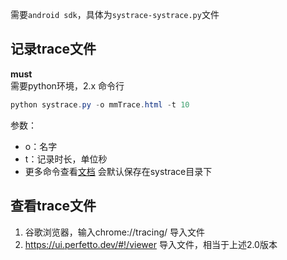 需要```android sdk```，具体为```systrace-systrace.py```文件
## 记录trace文件
**must**  
需要python环境，2.x
命令行
```java
python systrace.py -o mmTrace.html -t 10
```
参数：  
- o：名字
- t：记录时长，单位秒  
- 更多命令查看[文档](https://developer.android.google.cn/topic/performance/tracing/command-line)
会默认保存在systrace目录下
## 查看trace文件
1. 谷歌浏览器，输入chrome://tracing/  导入文件
2. https://ui.perfetto.dev/#!/viewer  导入文件，相当于上述2.0版本


